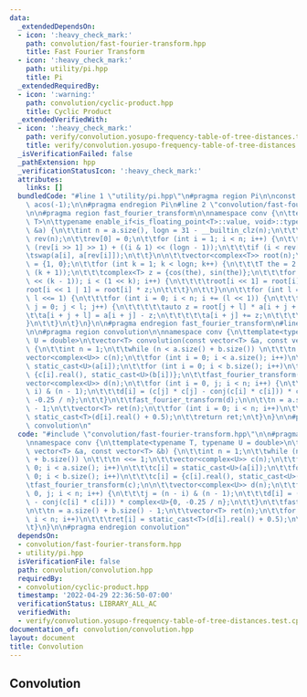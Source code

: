 ```yaml
---
data:
  _extendedDependsOn:
  - icon: ':heavy_check_mark:'
    path: convolution/fast-fourier-transform.hpp
    title: Fast Fourier Transform
  - icon: ':heavy_check_mark:'
    path: utility/pi.hpp
    title: Pi
  _extendedRequiredBy:
  - icon: ':warning:'
    path: convolution/cyclic-product.hpp
    title: Cyclic Product
  _extendedVerifiedWith:
  - icon: ':heavy_check_mark:'
    path: verify/convolution.yosupo-frequency-table-of-tree-distances.test.cpp
    title: verify/convolution.yosupo-frequency-table-of-tree-distances.test.cpp
  _isVerificationFailed: false
  _pathExtension: hpp
  _verificationStatusIcon: ':heavy_check_mark:'
  attributes:
    links: []
  bundledCode: "#line 1 \"utility/pi.hpp\"\n#pragma region Pi\n\nconst double PI =\
    \ acos(-1);\n\n#pragma endregion Pi\n#line 2 \"convolution/fast-fourier-transform.hpp\"\
    \n\n#pragma region fast_fourier_transform\n\nnamespace conv {\n\ttemplate<typename\
    \ T>\n\ttypename enable_if<is_floating_point<T>::value, void>::type\n\tfast_fourier_transform(vector<complex<T>>\
    \ &a) {\n\t\tint n = a.size(), logn = 31 - __builtin_clz(n);\n\t\t\n\t\tvector<int>\
    \ rev(n);\n\t\trev[0] = 0;\n\t\tfor (int i = 1; i < n; i++) {\n\t\t\trev[i] =\
    \ (rev[i >> 1] >> 1) + ((i & 1) << (logn - 1));\n\t\t\tif (i < rev[i])\n\t\t\t\
    \tswap(a[i], a[rev[i]]);\n\t\t}\n\n\t\tvector<complex<T>> root(n);\n\t\troot[1]\
    \ = {1, 0};\n\t\tfor (int k = 1; k < logn; k++) {\n\t\t\tT the = 2 * PI / (1 <<\
    \ (k + 1));\n\t\t\tcomplex<T> z = {cos(the), sin(the)};\n\t\t\tfor (int i = (1\
    \ << (k - 1)); i < (1 << k); i++) {\n\t\t\t\troot[i << 1] = root[i];\n\t\t\t\t\
    root[i << 1 | 1] = root[i] * z;\n\t\t\t}\n\t\t}\n\n\t\tfor (int l = 1; l < n;\
    \ l <<= 1) {\n\t\t\tfor (int i = 0; i < n; i += (l << 1)) {\n\t\t\t\tfor (int\
    \ j = 0; j < l; j++) {\n\t\t\t\t\tauto z = root[j + l] * a[i + j + l];\n\t\t\t\
    \t\ta[i + j + l] = a[i + j] - z;\n\t\t\t\t\ta[i + j] += z;\n\t\t\t\t}\n\t\t\t\
    }\n\t\t}\n\t}\n}\n\n#pragma endregion fast_fourier_transform\n#line 2 \"convolution/convolution.hpp\"\
    \n\n#pragma region convolution\n\nnamespace conv {\n\ttemplate<typename T, typename\
    \ U = double>\n\tvector<T> convolution(const vector<T> &a, const vector<T> &b)\
    \ {\n\t\tint n = 1;\n\t\twhile (n < a.size() + b.size()) \n\t\t\tn <<= 1;\n\t\t\
    vector<complex<U>> c(n);\n\t\tfor (int i = 0; i < a.size(); i++)\n\t\t\tc[i] =\
    \ static_cast<U>(a[i]);\n\t\tfor (int i = 0; i < b.size(); i++)\n\t\t\tc[i] =\
    \ {c[i].real(), static_cast<U>(b[i])};\n\t\tfast_fourier_transform(c);\n\n\t\t\
    vector<complex<U>> d(n);\n\t\tfor (int i = 0, j; i < n; i++) {\n\t\t\tj = (n -\
    \ i) & (n - 1);\n\t\t\td[i] = (c[j] * c[j] - conj(c[i] * c[i])) * complex<U>{0,\
    \ -0.25 / n};\n\t\t}\n\t\tfast_fourier_transform(d);\n\n\t\tn = a.size() + b.size()\
    \ - 1;\n\t\tvector<T> ret(n);\n\t\tfor (int i = 0; i < n; i++)\n\t\t\tret[i] =\
    \ static_cast<T>(d[i].real() + 0.5);\n\t\treturn ret;\n\t}\n}\n\n#pragma endregion\
    \ convolution\n"
  code: "#include \"convolution/fast-fourier-transform.hpp\"\n\n#pragma region convolution\n\
    \nnamespace conv {\n\ttemplate<typename T, typename U = double>\n\tvector<T> convolution(const\
    \ vector<T> &a, const vector<T> &b) {\n\t\tint n = 1;\n\t\twhile (n < a.size()\
    \ + b.size()) \n\t\t\tn <<= 1;\n\t\tvector<complex<U>> c(n);\n\t\tfor (int i =\
    \ 0; i < a.size(); i++)\n\t\t\tc[i] = static_cast<U>(a[i]);\n\t\tfor (int i =\
    \ 0; i < b.size(); i++)\n\t\t\tc[i] = {c[i].real(), static_cast<U>(b[i])};\n\t\
    \tfast_fourier_transform(c);\n\n\t\tvector<complex<U>> d(n);\n\t\tfor (int i =\
    \ 0, j; i < n; i++) {\n\t\t\tj = (n - i) & (n - 1);\n\t\t\td[i] = (c[j] * c[j]\
    \ - conj(c[i] * c[i])) * complex<U>{0, -0.25 / n};\n\t\t}\n\t\tfast_fourier_transform(d);\n\
    \n\t\tn = a.size() + b.size() - 1;\n\t\tvector<T> ret(n);\n\t\tfor (int i = 0;\
    \ i < n; i++)\n\t\t\tret[i] = static_cast<T>(d[i].real() + 0.5);\n\t\treturn ret;\n\
    \t}\n}\n\n#pragma endregion convolution"
  dependsOn:
  - convolution/fast-fourier-transform.hpp
  - utility/pi.hpp
  isVerificationFile: false
  path: convolution/convolution.hpp
  requiredBy:
  - convolution/cyclic-product.hpp
  timestamp: '2022-04-29 22:36:50-07:00'
  verificationStatus: LIBRARY_ALL_AC
  verifiedWith:
  - verify/convolution.yosupo-frequency-table-of-tree-distances.test.cpp
documentation_of: convolution/convolution.hpp
layout: document
title: Convolution
---
```


## Convolution